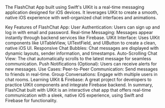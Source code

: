 The FlashChat App built using Swift's UIKit is a real-time messaging application designed for iOS devices. It leverages UIKit to create a smooth, native iOS experience with well-organized chat interfaces and animations.

Key Features of FlashChat App:
User Authentication: Users can sign up and log in with email and password.
Real-time Messaging: Messages appear instantly through backend services like Firebase.
UIKit Interface: Uses UIKit components like UITableView, UITextField, and UIButton to create a clean, native iOS UI.
Responsive Chat Bubbles: Chat messages are displayed with dynamic layouts, sender information, and timestamps.
Auto-Scrolling Chat View: The chat automatically scrolls to the latest message for seamless communication.
Push Notifications (Optional): Users can receive alerts for new messages.
Use Cases:
Peer-to-Peer Communication: Send messages to friends in real-time.
Group Conversations: Engage with multiple users in chat rooms.
Learning UIKit & Firebase: A great project for developers to practice UIKit components and integrate Firebase backend.
In summary, FlashChat built with UIKit is an interactive chat app that offers real-time communication with a sleek, native iOS experience, using Swift and Firebase for functionality.

